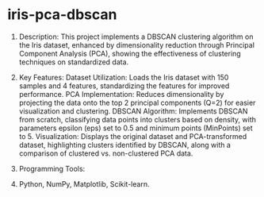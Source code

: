 # iris-pca-dbscan
1) Description:
    This project implements a DBSCAN clustering algorithm on the Iris dataset, enhanced by dimensionality reduction through Principal Component Analysis (PCA), showing the effectiveness of clustering techniques on standardized data.

2) Key Features:
  Dataset Utilization: Loads the Iris dataset with 150 samples and 4 features, standardizing the features for improved performance.
  PCA Implementation: Reduces dimensionality by projecting the data onto the top 2 principal components (Q=2) for easier visualization and clustering.
  DBSCAN Algorithm: Implements DBSCAN from scratch, classifying data points into clusters based on density, with parameters epsilon (eps) set to 0.5 and minimum points (MinPoints) set to 5.
  Visualization: Displays the original dataset and PCA-transformed dataset, highlighting clusters identified by DBSCAN, along with a comparison of clustered vs. non-clustered PCA data.

3) Programming Tools:
4)  Python, NumPy, Matplotlib, Scikit-learn.
